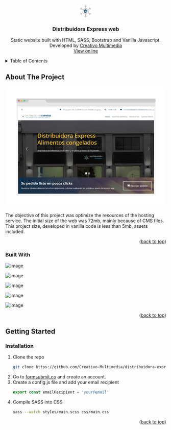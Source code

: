 <div id="top"></div>

<!-- PROJECT LOGO -->
<br />
<div align="center">
  <a href="https://github.com/Creativo-Multimedia/distribuidora-express-web">
    <img src="./logo.png" alt="Logo" height="39">
  </a>

<h3 align="center">Distribuidora Express web</h3>

  <p align="center">
    Static website built with HTML, SASS, Bootstrap and Vanilla Javascript.
    <br />
    Developed by <a href='http://creativo.com.uy/' target='_blank'>Creativo Multimedia</a>
    <br/>
    <a href="https://distribuidoraexpress.com.uy/">View online</a>
  </p>
</div>



<!-- TABLE OF CONTENTS -->
<details>
  <summary>Table of Contents</summary>
  <ol>
    <li>
      <a href="#about-the-project">About The Project</a>
      <ul>
        <li><a href="#built-with">Built With</a></li>
      </ul>
    </li>
    <li>
      <a href="#getting-started">Getting Started</a>
      <ul>
        <li><a href="#installation">Installation</a></li>
      </ul>
    </li>
  </ol>
</details>



<!-- ABOUT THE PROJECT -->
## About The Project

<img src='./screenshot.png' />

The objective of this project was optimize the resources of the hosting service.
The initial size of the web was 72mb, mainly because of CMS files. This project size, developed in vanilla code is less than 5mb, assets included.

<p align="right">(<a href="#top">back to top</a>)</p>



### Built With

![image](https://img.shields.io/badge/JavaScript-323330?style=for-the-badge&logo=javascript&logoColor=F7DF1E)

![image](https://img.shields.io/badge/HTML5-E34F26?style=for-the-badge&logo=html5&logoColor=white)

![image](https://img.shields.io/badge/Sass-CC6699?style=for-the-badge&logo=sass&logoColor=white)

![image](https://img.shields.io/badge/Bootstrap-563D7C?style=for-the-badge&logo=bootstrap&logoColor=white)

![image](https://img.shields.io/badge/Font_Awesome-339AF0?style=for-the-badge&logo=fontawesome&logoColor=white)

<p align="right">(<a href="#top">back to top</a>)</p>



<!-- GETTING STARTED -->
## Getting Started

### Installation

1. Clone the repo
   ```sh
   git clone https://github.com/Creativo-Multimedia/distribuidora-express-web.git
   ```
2. Go to <a href='https://formsubmit.co/' target='_blank'>formsubmit.co</a> and create an account.
3. Create a config.js file and add your email recipient
    ```js
    export const emailRecipient = 'your@email'
    ```
4. Compile SASS into CSS
    ```sh
    sass --watch styles/main.scss css/main.css
    ```

<p align="right">(<a href="#top">back to top</a>)</p>